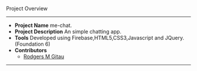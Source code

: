 Project Overview

----
+ **Project Name** me-chat.
+ **Project Description**  An simple chatting app.
+ **Tools** Developed using Firebase,HTML5,CSS3,Javascript and JQuery.(Foundation 6)
+ **Contributors**
  - [Rodgers M Gitau](https://github.com/valdadyne)


----
